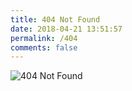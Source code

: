 ```yaml
---
title: 404 Not Found
date: 2018-04-21 13:51:57
permalink: /404
comments: false
---
```


![404 Not Found](/images/sakamoto/asleep.gif "404 Not Found")
